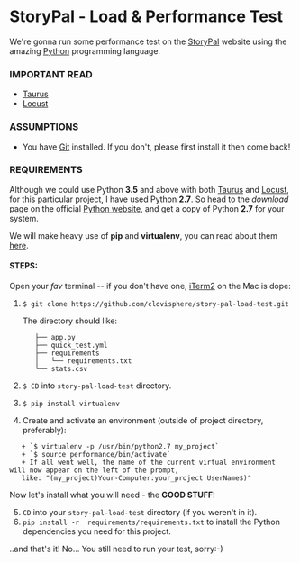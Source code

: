 # StoryPal - Load & Performance Test

We're gonna run some performance test on the [StoryPal](https://www.storypal.co/) website using the amazing [Python](https://www.python.org/) programming language. 

### IMPORTANT READ

+ [Taurus](https://gettaurus.org/)
+ [Locust](https://locust.io/)

### ASSUMPTIONS

+ You have [Git](https://git-scm.com/) installed. If you don't, please first install it then come back!

### REQUIREMENTS

Although we could use Python **3.5** and above with both [Taurus](https://gettaurus.org/) and [Locust](https://locust.io/), for this particular project, I have used Python **2.7**. So head to the *download* page on the official [Python website](https://www.python.org/downloads/), and get a copy of Python **2.7** for your system.

We will make heavy use of **pip** and **virtualenv**, you can read about them [here](http://docs.python-guide.org/en/latest/dev/virtualenvs/).

#### STEPS:

Open your *fav* terminal -- if you don't have one, [iTerm2](https://www.iterm2.com/) on the Mac is dope:

1. `$ git clone https://github.com/clovisphere/story-pal-load-test.git`

   The directory should like:
   
   ```
      ├── app.py
      ├── quick_test.yml
      ├── requirements
      │   └── requirements.txt
      └── stats.csv
    ```

2. `$ CD` into `story-pal-load-test` directory.
3. `$ pip install virtualenv`
4. Create and activate an environment (outside of project directory, preferably):
```
   + `$ virtualenv -p /usr/bin/python2.7 my_project`
   + `$ source performance/bin/activate`
   + If all went well, the name of the current virtual environment will now appear on the left of the prompt, 
   like: "(my_project)Your-Computer:your_project UserName$)"
```
   
Now let's install what you will need - the **GOOD STUFF**!

5. `CD` into your `story-pal-load-test` directory (if you weren't in it).
6. `pip install -r  requirements/requirements.txt` to install the Python dependencies you need for this project.

..and that's it! No... You still need to run your test, sorry:-)







